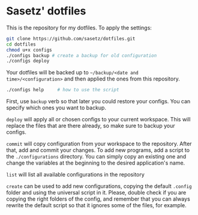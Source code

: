 # Sasetz' dotfiles

This is the repository for my dotfiles. To apply the settings:

```bash
git clone https://github.com/sasetz/dotfiles.git
cd dotfiles
chmod u+x configs
./configs backup # create a backup for old configuration
./configs deploy
```

Your dotfiles will be backed up to `~/backup/<date and time>/<configuration>`
and then applied the ones from this repository.

```bash
./configs help     # how to use the script
```

First, use `backup` verb so that later you could restore your configs. You can
specify which ones you want to backup.

`deploy` will apply all or chosen configs to your current workspace. This will
replace the files that are there already, so make sure to backup your configs.

`commit` will copy configuration from your workspace to the repository. After
that, add and commit your changes. To add new programs, add a script to the
`./configurations` directory. You can simply copy an existing one and change
the variables at the beginning to the desired application's name.

`list` will list all available configurations in the repository

`create` can be used to add new configurations, copying the default `.config`
folder and using the universal script in it. Please, double check if you are
copying the right folders of the config, and remember that you can always
rewrite the default script so that it ignores some of the files, for example.

